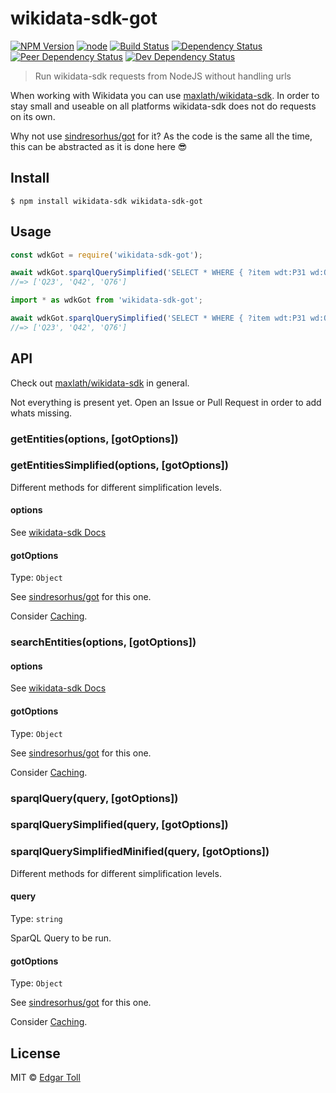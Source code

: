# wikidata-sdk-got

[![NPM Version](https://img.shields.io/npm/v/wikidata-sdk-got.svg)](https://www.npmjs.com/package/wikidata-sdk-got)
[![node](https://img.shields.io/node/v/wikidata-sdk-got.svg)](https://www.npmjs.com/package/wikidata-sdk-got)
[![Build Status](https://travis-ci.com/EdJoPaTo/wikidata-sdk-got.svg?branch=master)](https://travis-ci.com/EdJoPaTo/wikidata-sdk-got)
[![Dependency Status](https://david-dm.org/EdJoPaTo/wikidata-sdk-got/status.svg)](https://david-dm.org/EdJoPaTo/wikidata-sdk-got)
[![Peer Dependency Status](https://david-dm.org/EdJoPaTo/wikidata-sdk-got/peer-status.svg)](https://david-dm.org/EdJoPaTo/wikidata-sdk-got?type=peer)
[![Dev Dependency Status](https://david-dm.org/EdJoPaTo/wikidata-sdk-got/dev-status.svg)](https://david-dm.org/EdJoPaTo/wikidata-sdk-got?type=dev)

> Run wikidata-sdk requests from NodeJS without handling urls

When working with Wikidata you can use [maxlath/wikidata-sdk](https://github.com/maxlath/wikidata-sdk).
In order to stay small and useable on all platforms wikidata-sdk does not do requests on its own.

Why not use [sindresorhus/got](https://github.com/sindresorhus/got#options) for it?
As the code is the same all the time, this can be abstracted as it is done here 😎


## Install

```
$ npm install wikidata-sdk wikidata-sdk-got
```


## Usage

```js
const wdkGot = require('wikidata-sdk-got');

await wdkGot.sparqlQuerySimplified('SELECT * WHERE { ?item wdt:P31 wd:Q5. } LIMIT 3');
//=> ['Q23', 'Q42', 'Q76']
```


```ts
import * as wdkGot from 'wikidata-sdk-got';

await wdkGot.sparqlQuerySimplified('SELECT * WHERE { ?item wdt:P31 wd:Q5. } LIMIT 3');
//=> ['Q23', 'Q42', 'Q76']
```

## API

Check out [maxlath/wikidata-sdk](https://github.com/maxlath/wikidata-sdk) in general.

Not everything is present yet.
Open an Issue or Pull Request in order to add whats missing.

### getEntities(options, [gotOptions])
### getEntitiesSimplified(options, [gotOptions])

Different methods for different simplification levels.

#### options

See [wikidata-sdk Docs](https://github.com/maxlath/wikidata-sdk/blob/master/docs/get_entities.md#by-ids)

#### gotOptions

Type: `Object`

See [sindresorhus/got](https://github.com/sindresorhus/got#options) for this one.

Consider [Caching](https://github.com/sindresorhus/got#cache).


### searchEntities(options, [gotOptions])

#### options

See [wikidata-sdk Docs](https://github.com/maxlath/wikidata-sdk/blob/master/docs/search_entities.md#search-entities)

#### gotOptions

Type: `Object`

See [sindresorhus/got](https://github.com/sindresorhus/got#options) for this one.

Consider [Caching](https://github.com/sindresorhus/got#cache).


### sparqlQuery(query, [gotOptions])
### sparqlQuerySimplified(query, [gotOptions])
### sparqlQuerySimplifiedMinified(query, [gotOptions])

Different methods for different simplification levels.

#### query

Type: `string`

SparQL Query to be run.

#### gotOptions

Type: `Object`

See [sindresorhus/got](https://github.com/sindresorhus/got#options) for this one.

Consider [Caching](https://github.com/sindresorhus/got#cache).


## License

MIT © [Edgar Toll](https://edjopato.de)
